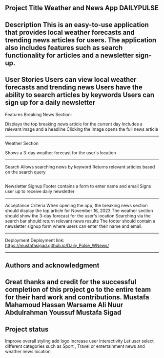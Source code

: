 Project Title
Weather and News App DAILYPULSE
-------------------------------------------------------------------------------------------------------------------------------------------------
Description
This is an easy-to-use application that provides local weather forecasts and trending news articles for users. 
The application also includes features such as search functionality for articles and a newsletter sign-up.
-------------------------------------------------------------------------------------------------------------------------------------------------
User Stories
Users can view local weather forecasts and trending news
Users have the ability to search articles by keywords
Users can sign up for a daily newsletter
-------------------------------------------------------------------------------------------------------------------------------------------------
Features
Breaking News Section:

Displays the top breaking news article for the current day
Includes a relevant image and a headline
Clicking the image opens the full news article

-------------------------------------------------------------------------------------------------------------------------------------------------
Weather Section

Shows a 3-day weather forecast for the user's location

-------------------------------------------------------------------------------------------------------------------------------------------------
Search
Allows searching news by keyword
Returns relevant articles based on the search query

-------------------------------------------------------------------------------------------------------------------------------------------------
Newsletter Signup
Footer contains a form to enter name and email
Signs user up to receive daily newsletter

-------------------------------------------------------------------------------------------------------------------------------------------------
Acceptance Criteria
When opening the app, the breaking news section should display the top article for November 16, 2023
The weather section should show the 3-day forecast for the user's location
Searching via the search bar should return relevant news results
The footer should contain a newsletter signup form where users can enter their name and email.

-------------------------------------------------------------------------------------------------------------------------------------------------
Deployment
Deployment link: https://mustafasigad.github.io/Daily_Pulse_WNews/

-------------------------------------------------------------------------------------------------------------------------------------------------
## Authors and acknowledgment
Great thanks and credit for the successful completion of this project go to the entire team for their hard work and contributions.
Mustafa Mahamoud
Hassan Warsame
Ali Nuur
Abdulrahman Youssuf
Mustafa Sigad
-------------------------------------------------------------------------------------------------------------------------------------------------

## Project status
Improve overall styling  add logo 
Increase user interactivity 
Let user select different categories such as Sport  , Travel or entertainment news and weather news location


